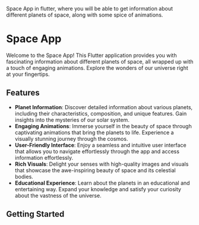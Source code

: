 Space App in flutter, where you will be able to get information about different planets of space, along with some spice of animations. 
# Space App

Welcome to the Space App! This Flutter application provides you with fascinating information about different planets of space, all wrapped up with a touch of engaging animations. Explore the wonders of our universe right at your fingertips.

## Features

- **Planet Information**: Discover detailed information about various planets, including their characteristics, composition, and unique features. Gain insights into the mysteries of our solar system.
- **Engaging Animations**: Immerse yourself in the beauty of space through captivating animations that bring the planets to life. Experience a visually stunning journey through the cosmos.
- **User-Friendly Interface**: Enjoy a seamless and intuitive user interface that allows you to navigate effortlessly through the app and access information effortlessly.
- **Rich Visuals**: Delight your senses with high-quality images and visuals that showcase the awe-inspiring beauty of space and its celestial bodies.
- **Educational Experience**: Learn about the planets in an educational and entertaining way. Expand your knowledge and satisfy your curiosity about the vastness of the universe.

## Getting Started

